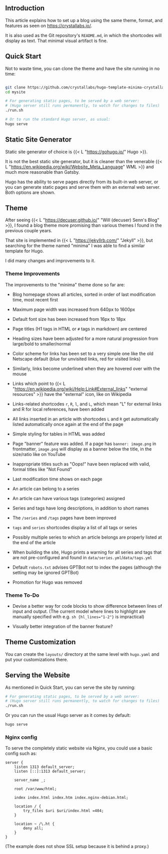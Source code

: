 ## Introduction

This article explains how to set up a blog using the same theme, format, and features as seen on https://crystallabs.io/.

It is also used as the Git repository's `README.md`, in which the shortcodes will display as text. That minimal visual artifact is fine.

## Quick Start

Not to waste time, you can clone the theme and have the site running in no time:

```sh

git clone https://github.com/crystallabs/hugo-template-minima-crystallabs mysite
cd mysite

# For generating static pages, to be served by a web server:
# (Hugo server still runs permanently, to watch for changes to files)
./run.sh

# Or to run the standard Hugo server, as usual:
hugo serve
```

## Static Site Generator

Static site generator of choice is {{< L "https://gohugo.io/" Hugo >}}.

It is not the best static site generator, but it is cleaner than the venerable {{< L "https://en.wikipedia.org/wiki/Website_Meta_Language" WML >}} and much more reasonable than Gatsby.

Hugo has the ability to serve pages directly from its built-in web server, or you can generate static pages and serve them with an external web server.
Both options are shown.

## Theme

After seeing {{< L "https://decuser.github.io/" "Will (decuser) Senn's Blog" >}}, I found a blog theme more promising than various themes I found in the previous couple years.

That site is implemented in {{< L "https://jekyllrb.com/" "Jekyll" >}}, but searching for the theme named "minima" I was able to find a similar template for Hugo.

I did many changes and improvements to it.

### Theme Improvements

The improvements to the "minima" theme done so far are:

- Blog homepage shows all articles, sorted in order of last modification time, most recent first

- Maximum page width was increased from 640px to 1600px

- Default font size has been increased from 16px to 18px 

- Page titles (H1 tags in HTML or `#` tags in markdown) are centered

- Heading sizes have been adjusted for a more natural progression from large/bold to smaller/normal

- Color scheme for links has been set to a very simple one like the old Netscape default (blue for unvisited links, red for visited links)

- Similarly, links become underlined when they are hovered over with the mouse

- Links which point to {{< L "https://en.wikipedia.org/wiki/Help:Link#External_links" "external resources" >}} have the "external" icon, like on Wikipedia

- Links-related shortcodes `r`, `R`, `l`, and `L`, which mean "L" for external links and R for local references, have been added

- All links inserted in an article with shortcodes `L` and `R` get automatically listed automatically once again at the end of the page

- Simple styling for tables in HTML was added

- Page "banner" feature was added. If a page has `banner: image.png` in frontmatter, `image.png` will display as a banner below the title, in the size/ratio like on YouTube

- Inappropriate titles such as "Oops!" have been replaced with valid, formal titles like "Not Found"

- Last modification time shows on each page

- An article can belong to a series

- An article can have various tags (categories) assigned

- Series and tags have long descriptions, in addition to short names

- The `/series` and `/tags` pages have been improved

- `tags` and `series` shortcodes display a list of all tags or series

- Possibly multiple series to which an article belongs are properly listed at the end of the article

- When building the site, Hugo prints a warning for all series and tags that are not pre-configured and found in `data/series.yml`/`data/tags.yml`

- Default `robots.txt` advises GPTBot not to index the pages (although the setting may be ignored GPTBot)

- Promotion for Hugo was removed

### Theme To-Do

- Devise a better way for code blocks to show difference between lines of input and output. (The current model where lines to highlight are manually specified with e.g. `sh {hl_lines="1-2"}` is impractical)

- Visually better integration of the banner feature?

## Theme Customization

You can create the `layouts/` directory at the same level with `hugo.yaml` and put your customizations there.

## Serving the Website

As mentioned in Quick Start, you can serve the site by running:

```sh
# For generating static pages, to be served by a web server:
# (Hugo server still runs permanently, to watch for changes to files)
./run.sh
```

Or you can run the usual Hugo server as it comes by default:

```sh
hugo serve
```

### Nginx config

To serve the completely static website via Nginx, you could use a basic config such as:

```nginx
server {
	listen 1313 default_server;
	listen [::]:1313 default_server;

	server_name _;

	root /var/www/html;

	index index.html index.htm index.nginx-debian.html;

	location / {
		try_files $uri $uri/index.html =404;
	}

	location ~ /\.ht {
		deny all;
	}
}

```

(The example does not show SSL setup because it is behind a proxy.)
